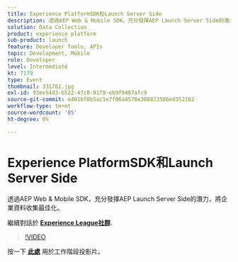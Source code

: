```yaml
---
title: Experience PlatformSDK和Launch Server Side
description: 透過AEP Web & Mobile SDK，充分發揮AEP Launch Server Side的潛力，將企業資料收集最佳化。 此工作階段為Adobe Developers Live內容事件的一部分。
solution: Data Collection
product: experience platform
sub-product: launch
feature: Developer Tools, APIs
topic: Development, Mobile
role: Developer
level: Intermediate
kt: 7179
type: Event
thumbnail: 331761.jpg
exl-id: 93ee54d3-b522-47c8-91f9-eb9f9487afc9
source-git-commit: e401bf0b5ac1e7f06a4576e36887358bed352162
workflow-type: tm+mt
source-wordcount: '85'
ht-degree: 0%

---
```


# Experience PlatformSDK和Launch Server Side

透過AEP Web &amp; Mobile SDK，充分發揮AEP Launch Server Side的潛力，將企業資料收集最佳化。

繼續對話於 **[Experience League社群](https://adobe.ly/36Yd3v6)**.

>[!VIDEO](https://video.tv.adobe.com/v/331761/?quality=12&learn=on&hidetitle=true)

按一下 **[此處](/help/adobe-developers-live/assets/experience-platform-sdk-launch.pdf)** 用於工作階段投影片。
